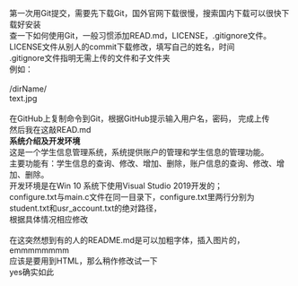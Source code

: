 第一次用Git提交，需要先下载Git，国外官网下载很慢，搜索国内下载可以很快下载好安装</br>
查一下如何使用Git，一般习惯添加READ.md，LICENSE，.gitignore文件。</br>
LICENSE文件从别人的commit下载修改，填写自己的姓名，时间</br>
.gitignore文件指明无需上传的文件和子文件夹</br>
例如：</br>
</br>
/dirName/</br>
text.jpg</br>
</br>
在GitHub上复制命令到Git，根据GitHub提示输入用户名，密码， 完成上传</br>
然后我在这敲READ.md</br>
<b>系统介绍及开发环境</b></br>
这是一个学生信息管理系统，系统提供账户的管理和学生信息的管理功能。</br>
主要功能有：学生信息的查询、修改、增加、删除，账户信息的查询、修改、增加、删除。</br>
开发环境是在Win 10 系统下使用Visual Studio 2019开发的；</br>
configure.txt与main.c文件在同一目录下，configure.txt里两行分别为student.txt和usr_account.txt的绝对路径，</br>
根据具体情况相应修改</br>
</br>
在这突然想到有的人的README.md是可以加粗字体，插入图片的，emmmmmmmm</br>
应该是要用到HTML，那么稍作修改试一下</br>
yes确实如此</br>
